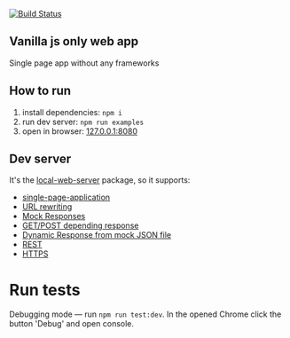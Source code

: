 [![Build Status](https://travis-ci.org/easy-deep-learning/mvc-pure-js.svg?branch=master)](https://travis-ci.org/easy-deep-learning/mvc-pure-js)

## Vanilla js only web app
Single page app without any frameworks

## How to run
1. install dependencies: `npm i`
2. run dev server: `npm run examples`
3. open in browser: [127.0.0.1:8080](http://127.0.0.1:8080)

## Dev server
It's the [local-web-server](https://github.com/75lb/local-web-server) package, so it supports:

- [single-page-application](https://github.com/75lb/local-web-server#single-page-application)
- [URL rewriting](https://github.com/75lb/local-web-server#url-rewriting)
- [Mock Responses](https://github.com/75lb/local-web-server#mock-responses)
- [GET/POST depending response](https://github.com/75lb/local-web-server#multiple-potential-responses)
- [Dynamic Response from mock JSON file](https://github.com/75lb/local-web-server#dynamic-response)
- [REST](https://github.com/75lb/local-web-server#restful-resource-example)
- [HTTPS](https://github.com/75lb/local-web-server#https-server)


# Run tests
Debugging mode — run `npm run test:dev`. In the opened Chrome click the button 'Debug' and open console.